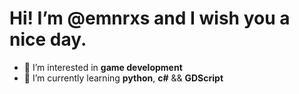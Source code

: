 # Hi! I’m @emnrxs and I wish you a nice day.
- 👀 I’m interested in **game development**
- 🧠 I’m currently learning **python**, **c#** && **GDScript**
